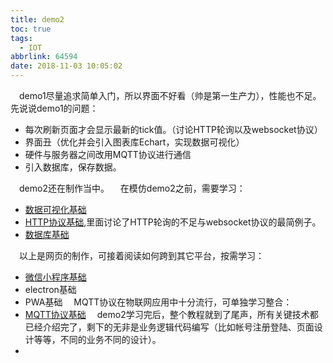 ```yaml
---
title: demo2
toc: true
tags:
  - IOT
abbrlink: 64594
date: 2018-11-03 10:05:02
---
```

&emsp;demo1尽量追求简单入门，所以界面不好看（帅是第一生产力），性能也不足。先说说demo1的问题：
- 每次刷新页面才会显示最新的tick值。（讨论HTTP轮询以及websocket协议）
- 界面丑（优化并会引入图表库Echart，实现数据可视化）
- 硬件与服务器之间改用MQTT协议进行通信
- 引入数据库，保存数据。

&emsp;demo2还在制作当中。
&emsp;在模仿demo2之前，需要学习：
- [数据可视化基础](/posts/18173)
- [HTTP协议基础](/posts/34265),里面讨论了HTTP轮询的不足与websocket协议的最简例子。
- [数据库基础](/posts/41347)

&emsp;以上是网页的制作，可接着阅读如何跨到其它平台，按需学习：
- [微信小程序基础](/posts/15341)
- electron基础
- PWA基础
&emsp;MQTT协议在物联网应用中十分流行，可单独学习整合：
- [MQTT协议基础](/posts/20945)
&emsp;demo2学习完后，整个教程就到了尾声，所有关键技术都已经介绍完了，剩下的无非是业务逻辑代码编写（比如帐号注册登陆、页面设计等等，不同的业务不同的设计）。
- 
